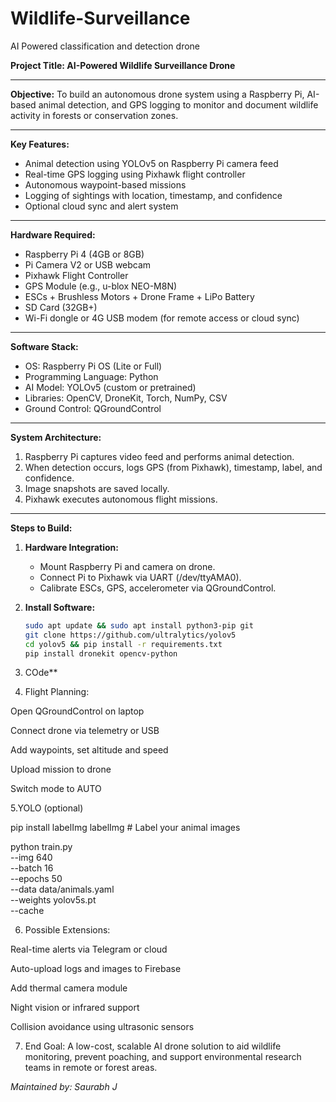 # Wildlife-Surveillance
AI Powered classification and detection drone

**Project Title: AI-Powered Wildlife Surveillance Drone**

---

**Objective:**
To build an autonomous drone system using a Raspberry Pi, AI-based animal detection, and GPS logging to monitor and document wildlife activity in forests or conservation zones.

---

**Key Features:**
- Animal detection using YOLOv5 on Raspberry Pi camera feed
- Real-time GPS logging using Pixhawk flight controller
- Autonomous waypoint-based missions
- Logging of sightings with location, timestamp, and confidence
- Optional cloud sync and alert system

---

**Hardware Required:**
- Raspberry Pi 4 (4GB or 8GB)
- Pi Camera V2 or USB webcam
- Pixhawk Flight Controller
- GPS Module (e.g., u-blox NEO-M8N)
- ESCs + Brushless Motors + Drone Frame + LiPo Battery
- SD Card (32GB+)
- Wi-Fi dongle or 4G USB modem (for remote access or cloud sync)

---

**Software Stack:**
- OS: Raspberry Pi OS (Lite or Full)
- Programming Language: Python
- AI Model: YOLOv5 (custom or pretrained)
- Libraries: OpenCV, DroneKit, Torch, NumPy, CSV
- Ground Control: QGroundControl

---

**System Architecture:**
1. Raspberry Pi captures video feed and performs animal detection.
2. When detection occurs, logs GPS (from Pixhawk), timestamp, label, and confidence.
3. Image snapshots are saved locally.
4. Pixhawk executes autonomous flight missions.

---

**Steps to Build:**

1. **Hardware Integration:**
   - Mount Raspberry Pi and camera on drone.
   - Connect Pi to Pixhawk via UART (/dev/ttyAMA0).
   - Calibrate ESCs, GPS, accelerometer via QGroundControl.

2. **Install Software:**
   ```bash
   sudo apt update && sudo apt install python3-pip git
   git clone https://github.com/ultralytics/yolov5
   cd yolov5 && pip install -r requirements.txt
   pip install dronekit opencv-python
   ```
3. COde**

4. Flight Planning:

Open QGroundControl on laptop

Connect drone via telemetry or USB

Add waypoints, set altitude and speed

Upload mission to drone

Switch mode to AUTO

5.YOLO (optional)

pip install labelImg
labelImg  # Label your animal images

python train.py \
    --img 640 \
    --batch 16 \
    --epochs 50 \
    --data data/animals.yaml \
    --weights yolov5s.pt \
    --cache

6. Possible Extensions:

Real-time alerts via Telegram or cloud

Auto-upload logs and images to Firebase

Add thermal camera module

Night vision or infrared support

Collision avoidance using ultrasonic sensors   


7. End Goal:
A low-cost, scalable AI drone solution to aid wildlife monitoring, prevent poaching, and support environmental research teams in remote or forest areas.




*Maintained by: Saurabh J*

